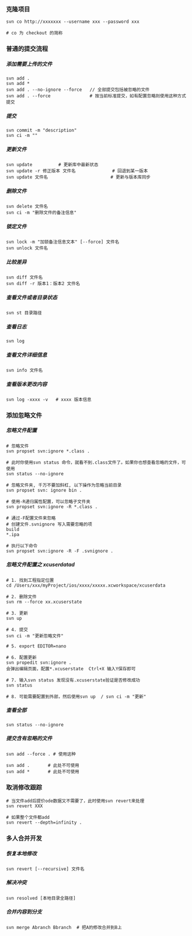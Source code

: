 ### 克隆项目
```
svn co http://xxxxxxx --username xxx --password xxx

# co 为 checkout 的简称
```
### 普通的提交流程

##### 添加需要上传的文件

```
svn add .
svn add *
svn add . --no-ignore --force  	// 全部提交包括被忽略的文件
svn add . --force				# 按当前标准提交，如有配置忽略则使用这种方式提交
```

##### 提交

```
svn commit -m "description"
svn ci -m ""
```

##### 更新文件

```
svn update 			# 更新库中最新状态
svn update -r 修正版本 文件名 				# 回退到某一版本
svn update 文件名						  # 更新与版本库同步 

```



##### 删除文件

```
svn delete 文件名
svn ci -m "删除文件的备注信息"
```



##### 锁定文件

```
svn lock -m "加锁备注信息文本" [--force] 文件名
svn unlock 文件名
```



##### 比较差异

```
svn diff 文件名
svn diff -r 版本1：版本2 文件名
```



##### 查看文件或者目录状态

```
svn st 目录路径
```

##### 查看日志

```
svn log
```

##### 查看文件详细信息

```
svn info 文件名
```

##### 查看版本更改内容

```
svn log -xxxx -v   # xxxx 版本信息
```





### 添加忽略文件

##### 忽略文件配置

```
# 忽略文件
svn propset svn:ignore *.class .

# 此时你使用svn status 命令，就看不到.class文件了。如果你也想查看忽略的文件，可使用
svn status --no-ignore

# 忽略文件夹, 千万不要加斜杠, 以下操作为忽略当前目录
svn propset svn: ignore bin .

# 使用-R递归属性配置，可以忽略子文件夹
svn propset svn:ignore -R *.class .

# 通过-F配置文件来忽略
# 创建文件.svnignore 写入需要忽略的项
build
*.ipa

# 执行以下命令
svn propset svn:ignore -R -F .svnignore .

```



##### 忽略文件配置之 xcuserdatad

```
# 1. 找到工程指定位置
cd /Users/xxx/myProject/ios/xxxx/xxxxx.xcworkspace/xcuserdata

# 2. 删除文件
svn rm --force xx.xcuserstate

# 3. 更新
svn up

# 4. 提交
svn ci -m "更新忽略文件"

# 5. export EDITOR=nano

# 6. 配置更新
svn propedit svn:ignore .
会弹出编辑页面，配置*.xcuserstate  Ctrl+X 输入Y保存即可

# 7. 输入svn status 发现没有.xcuserstate验证是否修改成功
svn status

# 8. 可能需要配置到外部，然后使用svn up  / svn ci -m "更新"

```



#####  查看全部

```
svn status --no-ignore
```



##### 提交含有忽略的文件

```
svn add --force . # 使用这种

svn add . 		# 此处不可使用
svn add *		# 此处不可使用

```



### 取消修改跟踪

```
# 当文件add后提价ode数据又不需要了，此时使用svn revert来处理
svn revert XXX

# 如果整个文件都add
svn revert --depth=infinity .
```



### 多人合并开发

##### 恢复本地修改

```
svn revert [--recursive] 文件名
```

##### 解决冲突

```
svn resolved [本地目录全路径]
```

##### 合并内容到分支

```
svn merge Abranch Bbranch  # 把A的修改合并到B上
```






